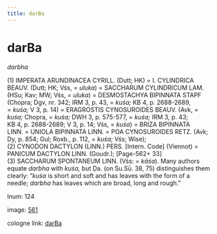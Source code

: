 ```yaml
---
title: darBa
---
```


# darBa

<i>darbha</i>  <div n="P" />(1) <bot>IMPERATA ARUNDINACEA CYRILL.</bot> (Dutt; HK) = <bot>I. CYLINDRICA <div n="lb" />BEAUV.</bot> (Dutt; HK; Vśs, = <i>uluka</i>) = <bot>SACCHARUM CYLINDRICUM LAM.</bot> <div n="lb" />(HSu; Kav; MW; Vśs, = <i>uluka</i>) = <bot>DESMOSTACHYA BIPINNATA STAPF</bot> <div n="lb" />(Chopra; Dgv, nr. 342; IRM 3, p. 43, = <i>kuśa;</i> KB 4, p. 2688-2689, <div n="lb" />= <i>kuśa;</i> V 3, p. 14) = <bot>ERAGROSTIS CYNOSUROIDES BEAUV.</bot> (Avk, = <div n="lb" /><i>kuśa;</i> Chopra, = <i>kuśa;</i> DWH 3, p. 575-577, = <i>kuśa;</i> IRM 3, p. 43; <div n="lb" />KB 4, p. 2688-2689; V 3, p. 14; Vśs, = <i>kuśa</i>) = <bot>BRIZA BIPINNATA <div n="lb" />LINN.</bot> = <bot>UNIOLA BIPINNATA LINN.</bot> = <bot>POA CYNOSUROIDES RETZ.</bot> (Avk; <div n="lb" />Dy, p. 854; Gul; Roxb., p. 112, = <i>kuśa;</i> Vśs; Wise); <div n="P" />(2) <bot>CYNODON DACTYLON (LINN.) PERS.</bot> [Intern. Code] (Viennot) = <div n="lb" /><bot>PANICUM DACTYLON LINN.</bot> (Goudr.); [Page-562+ 33] <div n="P" />(3) <bot>SACCHARUM SPONTANEUM LINN.</bot> (Vśs: = <i>kāśa</i>). Many authors <div n="lb" />equate <i>darbha</i> with <i>kuśa,</i> but Ḍa. (on Su.Sū. 38, 75) distinguishes them <div n="lb" />clearly: “<i>kuśa</i> is short and soft and has leaves with the form of a <div n="lb" />needle; <i>darbha</i> has leaves which are broad, long and rough.”

lnum: 124

image: [561](https://www.sanskrit-lexicon.uni-koeln.de/scans/csl-apidev/servepdf.php?dict=snp&page=561)

cologne link: [darBa](https://sanskrit-lexicon.uni-koeln.de/scans/csl-apidev/getword.php?dict=snp&key=darBa)


